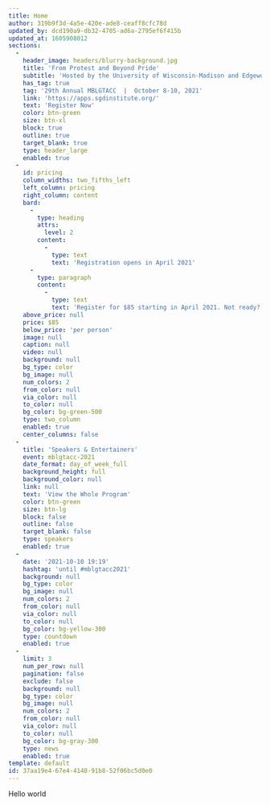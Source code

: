 ```yaml
---
title: Home
author: 319b9f3d-4a5e-420e-ade8-ceaff8cfc78d
updated_by: dcd190a9-db32-4705-ad6a-2795ef6f415b
updated_at: 1605908012
sections:
  -
    header_image: headers/blurry-background.jpg
    title: 'From Protest and Beyond Pride'
    subtitle: 'Hosted by the University of Wisconsin-Madison and Edgewood College communities in Madison, Wisconsin'
    has_tag: true
    tag: '29th Annual MBLGTACC  |  October 8-10, 2021'
    link: 'https://apps.sgdinstitute.org/'
    text: 'Register Now'
    color: btn-green
    size: btn-xl
    block: true
    outline: true
    target_blank: true
    type: header_large
    enabled: true
  -
    id: pricing
    column_widths: two_fifths_left
    left_column: pricing
    right_column: content
    bard:
      -
        type: heading
        attrs:
          level: 2
        content:
          -
            type: text
            text: 'Registration opens in April 2021'
      -
        type: paragraph
        content:
          -
            type: text
            text: 'Register for $85 starting in April 2021. Not ready? No problem! Registration will be available until 11:59 p.m. CT on October 1. If you don''t register in advance, you can still attend by registering on site for $100.'
    above_price: null
    price: $85
    below_price: 'per person'
    image: null
    caption: null
    video: null
    background: null
    bg_type: color
    bg_image: null
    num_colors: 2
    from_color: null
    via_color: null
    to_color: null
    bg_color: bg-green-500
    type: two_column
    enabled: true
    center_columns: false
  -
    title: 'Speakers & Entertainers'
    event: mblgtacc-2021
    date_format: day_of_week_full
    background_height: full
    background_color: null
    link: null
    text: 'View the Whole Program'
    color: btn-green
    size: btn-lg
    block: false
    outline: false
    target_blank: false
    type: speakers
    enabled: true
  -
    date: '2021-10-10 19:19'
    hashtag: 'until #mblgtacc2021'
    background: null
    bg_type: color
    bg_image: null
    num_colors: 2
    from_color: null
    via_color: null
    to_color: null
    bg_color: bg-yellow-300
    type: countdown
    enabled: true
  -
    limit: 3
    num_per_row: null
    pagination: false
    exclude: false
    background: null
    bg_type: color
    bg_image: null
    num_colors: 2
    from_color: null
    via_color: null
    to_color: null
    bg_color: bg-gray-300
    type: news
    enabled: true
template: default
id: 37aa19e4-67e4-4140-91b8-52f06bc5d0e0
---
```

Hello world
